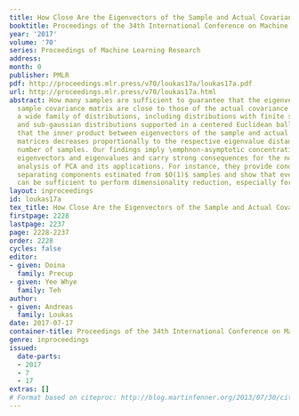 ```yaml
---
title: How Close Are the Eigenvectors of the Sample and Actual Covariance Matrices?
booktitle: Proceedings of the 34th International Conference on Machine Learning
year: '2017'
volume: '70'
series: Proceedings of Machine Learning Research
address: 
month: 0
publisher: PMLR
pdf: http://proceedings.mlr.press/v70/loukas17a/loukas17a.pdf
url: http://proceedings.mlr.press/v70/loukas17a.html
abstract: How many samples are sufficient to guarantee that the eigenvectors of the
  sample covariance matrix are close to those of the actual covariance matrix? For
  a wide family of distributions, including distributions with finite second moment
  and sub-gaussian distributions supported in a centered Euclidean ball, we prove
  that the inner product between eigenvectors of the sample and actual covariance
  matrices decreases proportionally to the respective eigenvalue distance and the
  number of samples. Our findings imply \emphnon-asymptotic concentration bounds for
  eigenvectors and eigenvalues and carry strong consequences for the non-asymptotic
  analysis of PCA and its applications. For instance, they provide conditions for
  separating components estimated from $O(1)$ samples and show that even few samples
  can be sufficient to perform dimensionality reduction, especially for low-rank covariances.
layout: inproceedings
id: loukas17a
tex_title: How Close Are the Eigenvectors of the Sample and Actual Covariance Matrices?
firstpage: 2228
lastpage: 2237
page: 2228-2237
order: 2228
cycles: false
editor:
- given: Doina
  family: Precup
- given: Yee Whye
  family: Teh
author:
- given: Andreas
  family: Loukas
date: 2017-07-17
container-title: Proceedings of the 34th International Conference on Machine Learning
genre: inproceedings
issued:
  date-parts:
  - 2017
  - 7
  - 17
extras: []
# Format based on citeproc: http://blog.martinfenner.org/2013/07/30/citeproc-yaml-for-bibliographies/
---
```

